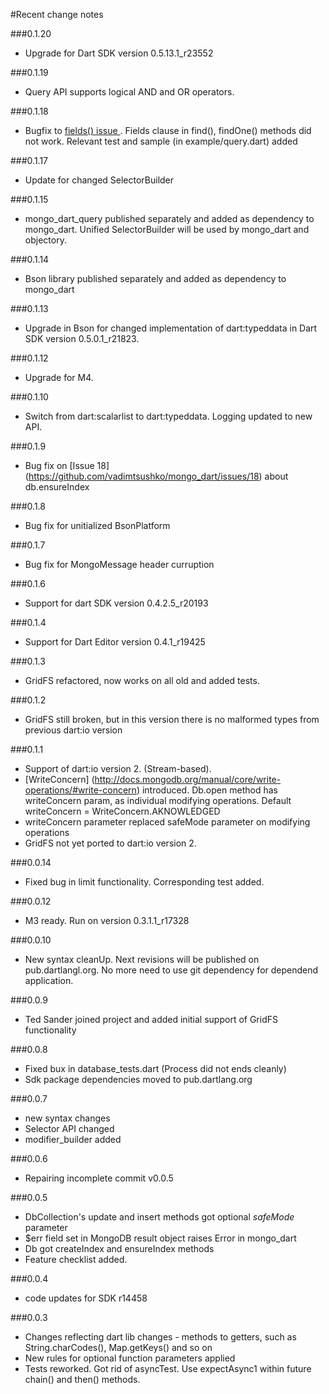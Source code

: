 #Recent change notes

###0.1.20

- Upgrade for Dart SDK version 0.5.13.1_r23552


###0.1.19

- Query API supports logical AND and OR operators.

###0.1.18

- Bugfix to [fields() issue ](https://github.com/vadimtsushko/mongo_dart/issues/26). Fields clause in find(), findOne() methods did not work.
Relevant test and sample (in example/query.dart) added

###0.1.17

- Update for changed SelectorBuilder 

###0.1.15

- mongo_dart_query published separately and added as dependency to mongo_dart. Unified SelectorBuilder will be used by mongo_dart and objectory.  

###0.1.14

- Bson library published separately and added as dependency to mongo_dart  


###0.1.13

- Upgrade in Bson for changed implementation of dart:typeddata in Dart SDK version 0.5.0.1_r21823.  

###0.1.12

- Upgrade for M4.  

###0.1.10 

- Switch from dart:scalarlist to dart:typeddata. Logging updated to new API.

###0.1.9 

- Bug fix on [Issue 18] (https://github.com/vadimtsushko/mongo_dart/issues/18) about db.ensureIndex

###0.1.8

- Bug fix for unitialized BsonPlatform

###0.1.7

- Bug fix for MongoMessage header curruption

###0.1.6

- Support for dart SDK version 0.4.2.5_r20193

###0.1.4

- Support for Dart Editor version 0.4.1_r19425

###0.1.3

- GridFS refactored, now works on all old and added tests.

###0.1.2

- GridFS still broken, but in this version there is no malformed types from previous dart:io version 

###0.1.1

- Support of dart:io version 2. (Stream-based). 
- [WriteConcern] (http://docs.mongodb.org/manual/core/write-operations/#write-concern) introduced. Db.open method has writeConcern param, as individual modifying operations. Default writeConcern = WriteConcern.AKNOWLEDGED
- writeConcern parameter replaced safeMode parameter on modifying operations
- GridFS not yet ported to dart:io version 2.

###0.0.14

- Fixed bug in limit functionality. Corresponding test added.

###0.0.12

- M3 ready. Run on version 0.3.1.1_r17328

###0.0.10

- New syntax cleanUp. Next revisions will be published on pub.dartlangl.org. No more need to use git dependency for dependend application. 

###0.0.9

- Ted Sander joined project and added initial support of GridFS functionality

###0.0.8

- Fixed bux in database_tests.dart (Process did not ends cleanly)
- Sdk package dependencies moved to pub.dartlang.org 

###0.0.7

- new syntax changes
- Selector API changed
- modifier_builder added

###0.0.6

- Repairing incomplete commit v0.0.5 

###0.0.5

- DbCollection's update and insert methods got optional *safeMode* parameter
- $err field set in MongoDB result object raises Error in mongo_dart
- Db got createIndex and ensureIndex methods
- Feature checklist added.

###0.0.4

- code updates for SDK r14458

###0.0.3

- Changes reflecting dart lib changes - methods to getters, such as String.charCodes(), Map.getKeys() and so on
- New rules for optional function parameters applied
- Tests reworked. Got rid of asyncTest. Use expectAsync1 within future chain() and then() methods.